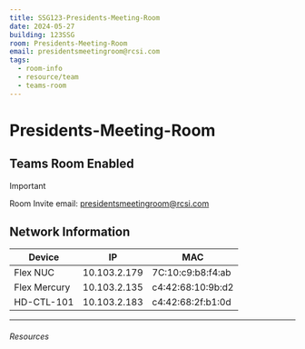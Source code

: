 ```yaml
---
title: SSG123-Presidents-Meeting-Room
date: 2024-05-27
building: 123SSG
room: Presidents-Meeting-Room
email: presidentsmeetingroom@rcsi.com
tags:
  - room-info
  - resource/team
  - teams-room
---
```


# Presidents-Meeting-Room

## Teams Room Enabled

> [!Important]
> Room Invite email: presidentsmeetingroom@rcsi.com
## Network Information

Device         | IP           | MAC
-------------- | ------------ | -----------------
Flex NUC       | 10.103.2.179 | 7C:10:c9:b8:f4:ab
Flex Mercury   | 10.103.2.135 | c4:42:68:10:9b:d2
HD-CTL-101     | 10.103.2.183 | c4:42:68:2f:b1:0d

---

###### Resources

